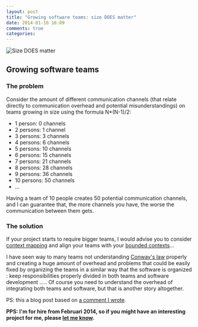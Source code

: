 ```yaml
---
layout: post
title: "Growing software teams: size DOES matter"
date: 2014-01-16 16:09
comments: true
categories: 
---
```


![Size DOES matter](http://i181.photobucket.com/albums/x263/theblaccsuperman/size-does-matter-742262.jpg)

## Growing software teams

### The problem

Consider the amount of different communication channels (that relate directly to communication overhead and potential misunderstandings) on teams growing in size using the formula N*(N-1)/2: 

- 1 person: 0 channels
- 2 persons: 1 channel
- 3 persons: 3 channels
- 4 persons: 6 channels
- 5 persons: 10 channels
- 6 persons: 15 channels
- 7 persons: 21 channels
- 8 persons: 28 channels
- 9 persons: 36 channels
- 10 persons: 50 channels
- ...

Having a team of 10 people creates 50 potential communication channels, and I can guarantee that, the more channels you have, the worse the communication between them gets.

### The solution

If your project starts to require bigger teams, I would advise you to consider [context mapping](http://www.infoq.com/articles/ddd-contextmapping) and align your teams with your 
[bounded contexts](http://www.sapiensworks.com/blog/post/2012/04/17/DDD-The-Bounded-Context-Explained.aspx)...

I have seen way to many teams not understanding [Conway's law](http://en.wikipedia.org/wiki/Conway's_law) properly and creating a huge amount of overhead and problems that could be easily fixed by organizing the teams in a similar way that the software is organized : keep responsibilities properly divided in both teams and software development .....
Of course you need to understand the overhead of integrating both teams and software, but that is another story altogether.

PS: this a blog post based on [a comment I wrote](http://www.thoughtworks.com/insights/blog/3-misconceptions-about-bdd#comment-1204247153).

**PPS: I'm for hire from Februari 2014, so if you might have an interesting project for me, please [let me know](mailto::tom@corebvba.be).**

